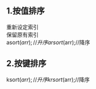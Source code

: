 ## 1.按值排序
  重新设定索引  
  保留原有索引  
  asort($arr);//升序  
  arsort($arr);//降序  
## 2.按键排序  
ksort($arr);//升序  
krsort($arr);//降序  





